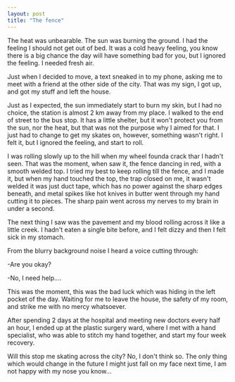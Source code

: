 ```yaml
---
layout: post
title: "The fence"
---
```


The heat was unbearable. The sun was burning the ground. I had the feeling I should not get out of bed. It was a cold heavy feeling, you know there is a big chance the day will have something bad for you, but I ignored the feeling. I needed fresh air.

Just when I decided to move, a text sneaked in to my phone, asking me to meet with a friend at the other side of the city. That was my sign, I got up, and got my stuff and left the house.

Just as I expected, the sun immediately start to burn my skin, but I had no choice, the station is almost 2 km away from my place. I walked to the end of street to the bus stop. It has a little shelter, but it won&#39;t protect you from the sun, nor the heat, but that was not the purpose why I aimed for that. I just had to change to get my skates on, however, something wasn&#39;t right. I felt it, but I ignored the feeling, and start to roll.

I was rolling slowly up to the hill when my wheel founda crack thar I hadn&#39;t seen. That was the moment, when saw it, the fence dancing in red, with a smooth welded top. I tried my best to keep rolling till the fence, and I made it, but when my hand touched the top, the trap closed on me, it wasn&#39;t welded it was just duct tape, which has no power against the sharp edges beneath, and metal spikes like hot knives in butter went through my hand cutting it to pieces. The sharp pain went across my nerves to my brain in under a second.

The next thing I saw was the pavement and my blood rolling across it like a little creek. I hadn&#39;t eaten a single bite before, and I felt dizzy and then I felt sick in my stomach.

From the blurry background noise I heard a voice cutting through:

-Are you okay?

-No, I need help....

This was the moment, this was the bad luck which was hiding in the left pocket of the day. Waiting for me to leave the house, the safety of my room, and strike me with no mercy whatsoever.

After spending 2 days at the hospital and meeting new doctors every half an hour, I ended up at the plastic surgery ward, where I met with a hand specialist, who was able to stitch my hand together, and start my four week recovery.

Will this stop me skating across the city? No, I don&#39;t think so. The only thing which would change in the future I might just fall on my face next time, I am not happy with my nose you know...